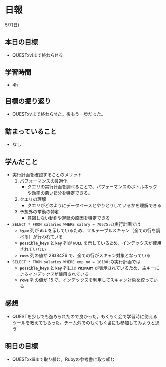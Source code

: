# 日報

5/7(日)

## 本日の目標

- QUESTxviまで終わらせる

## 学習時間

- 4h

## 目標の振り返り

- QUESTxvまで終わらせた。後もう一歩だった。

## 詰まっていること

- なし

## 学んだこと

- 実行計画を確認することのメリット
    1. パフォーマンスの最適化
        - クエリの実行計画を調べることで、パフォーマンスのボトルネックや効率の悪い部分を特定できる。
    2. クエリの理解
        - クエリがどのようにデータベースとやりとりしているかを理解できる
    3. 予想外の挙動の特定
        - 意図しない動作や遅延の原因を特定できる
- `SELECT * FROM salaries WHERE salary = 70575;`の実行計画では
    - **`type`** 列が **`ALL`** を示しているため、フルテーブルスキャン（全ての行を調べる）が行われている
    - **`possible_keys`** と **`key`** 列が **`NULL`** を示しているため、インデックスが使用されていない
    - **`rows`** 列の値が 2838426 で、全ての行がスキャン対象となっている
- `SELECT * FROM salaries WHERE emp_no = 10100;`の実行計画では
    - **`possible_keys`** と **`key`** 列には **`PRIMARY`** が表示されているため、主キーによるインデックスが使用されている
    - **`rows`** 列の値が 15 で、インデックスを利用してスキャン対象を絞っている

## 感想

- QUESTを少しでも進められたので良かった。もくもく会で学習時に使えるツールを教えてもらった。チーム外でのもくもく会にも参加してみようと思う

## 明日の目標

- QUESTxxiiiまで取り組む。Rubyの参考書に取り組む

